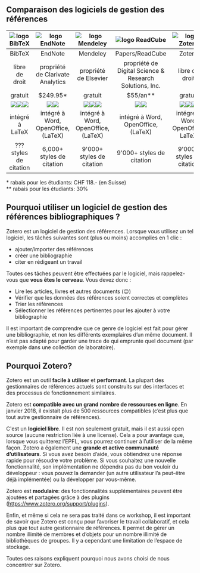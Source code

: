 ## Comparaison des logiciels de gestion des références

| ![logo BibTeX](../img/refman_bibtex.png) | ![logo EndNote](../img/refman_endnote.jpg) | ![logo Mendeley](../img/refman_mendeley.png) | ![logo ReadCube](../img/refman_readcube.png) | ![logo Zotero](../img/refman_zotero.png) |
| :----: | :-----: | :------: | :------: | :----: |
| BibTeX | EndNote | Mendeley | Papers/ReadCube | Zotero |
| libre de droit | propriété de Clarivate Analytics | propriété de Elsevier | propriété de Digital Science & Research Solutions, Inc. | libre de droit |
| gratuit | $249.95* | gratuit | $55/an** | gratuit |
| ![](../img/os_windows.png)![](../img/os_mac.png)![](../img/os_linux.png) | ![](../img/os_windows.png)![](../img/os_mac.png) | ![](../img/os_windows.png)![](../img/os_mac.png)![](../img/os_linux.png) | ![](../img/os_windows.png)![](../img/os_mac.png) | ![](../img/os_windows.png)![](../img/os_mac.png)![](../img/os_linux.png) |
| intégré à   LaTeX | intégré à Word, OpenOffice, (LaTeX) | intégré à Word, OpenOffice, (LaTeX) | intégré à Word, OpenOffice, (LaTeX) | intégré à Word OpenOffice LaTeX |
| ??? styles de citation  | 6,000+ styles de citation  | 9'000+ styles de citation  | 9'000+ styles de citation  | 9'000+ styles de citation  |

\* rabais pour les étudiants: CHF 118.- (en Suisse)   
\** rabais pour les étudiants: 30%


## Pourquoi utiliser un logiciel de gestion des références bibliographiques ?

Zotero est un logiciel de gestion des références. Lorsque vous utilisez un tel logiciel, les tâches suivantes sont (plus ou moins) accomplies en 1 clic :

* ajouter/importer des références
* créer une bibliographie
* citer en rédigeant un travail


Toutes ces tâches peuvent être effectuées par le logiciel, mais rappelez-vous que **vous êtes le cerveau**. Vous devez donc :    

* Lire les articles, livres et autres documents (:wink:)
* Vérifier que les données des références soient correctes et complètes
*	Trier les références
*	Sélectionner les références pertinentes pour les ajouter à votre bibliographie


Il est important de comprendre que ce genre de logiciel est fait pour gérer une bibliographie, et non les différents exemplaires d’un même document. Il n’est pas adapté pour garder une trace de qui emprunte quel document (par exemple dans une collection de laboratoire).

## Pourquoi Zotero?

Zotero est un outil **facile à utiliser** et **performant**. La plupart des gestionnaires de références actuels sont construits sur des interfaces et des processus de fonctionnement similaires.   

Zotero est **compatible avec un grand nombre de ressources en ligne**. En janvier 2018, il existait plus de 500 ressources compatibles (c’est plus que tout autre gestionnaire de références).   

C'est un **logiciel libre**. Il est non seulement gratuit, mais il est aussi open source (aucune restriction liée à une license). Cela a pour avantage que, lorsque vous quitterez l’EPFL, vous pourrez continuer à l’utiliser de la même façon.
Zotero a également une **grande et active communauté d’utilisateurs**. Si vous avez besoin d’aide, vous obtiendrez une réponse rapide pour résoudre votre problème.  Si vous souhaitez une nouvelle fonctionnalité, son implémentation ne dépendra pas du bon vouloir du développeur : vous pouvez la demander (un autre utilisateur l’a peut-être déjà implémentée) ou la développer par vous-même.

Zotero est **modulaire**: des fonctionnalités supplémentaires peuvent être ajoutées et partagées grâce à des plugins (https://www.zotero.org/support/plugins).

Enfin, et même si cela ne sera pas traité dans ce workshop, il est important de savoir que Zotero est conçu pour favoriser le travail collaboratif, et cela plus que tout autre gestionnaire de références. Il permet de gérer un nombre illimité de membres et d’objets pour un nombre illimité de bibliothèques de groupes. Il y a cependant une limitation de l’espace de stockage.

Toutes ces raisons expliquent pourquoi nous avons choisi de nous concentrer sur Zotero.
